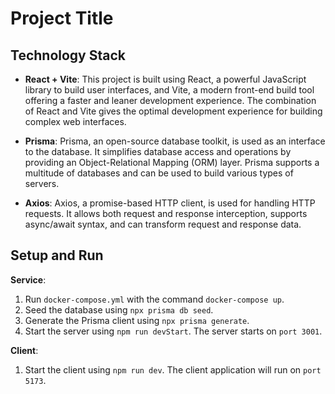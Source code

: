 # Project Title

## Technology Stack

- **React + Vite**: This project is built using React, a powerful JavaScript library to build user interfaces, and Vite,
  a modern front-end build tool offering a faster and leaner development experience. The combination of React and Vite
  gives the optimal development experience for building complex web interfaces.

- **Prisma**: Prisma, an open-source database toolkit, is used as an interface to the database. It simplifies database
  access and operations by providing an Object-Relational Mapping (ORM) layer. Prisma supports a multitude of databases
  and can be used to build various types of servers.

- **Axios**: Axios, a promise-based HTTP client, is used for handling HTTP requests. It allows both request and response
  interception, supports async/await syntax, and can transform request and response data.

## Setup and Run

**Service**:

1. Run `docker-compose.yml` with the command `docker-compose up`.
2. Seed the database using `npx prisma db seed`.
3. Generate the Prisma client using `npx prisma generate`.
4. Start the server using `npm run devStart`. The server starts on `port 3001`.

**Client**:

1. Start the client using `npm run dev`. The client application will run on `port 5173`.